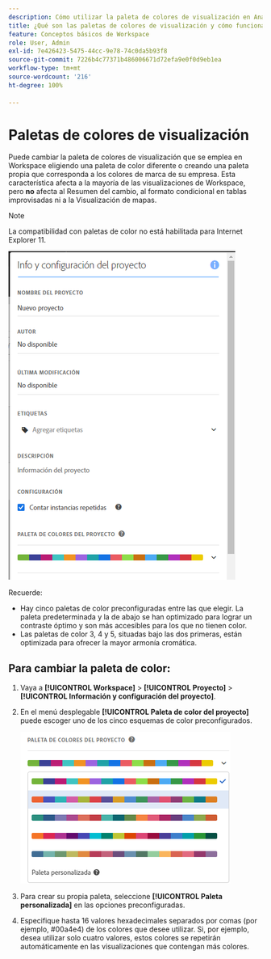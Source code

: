 ```yaml
---
description: Cómo utilizar la paleta de colores de visualización en Analysis Workspace
title: ¿Qué son las paletas de colores de visualización y cómo funcionan?
feature: Conceptos básicos de Workspace
role: User, Admin
exl-id: 7e426423-5475-44cc-9e78-74c0da5b93f8
source-git-commit: 7226b4c77371b486006671d72efa9e0f0d9eb1ea
workflow-type: tm+mt
source-wordcount: '216'
ht-degree: 100%

---
```


# Paletas de colores de visualización

Puede cambiar la paleta de colores de visualización que se emplea en Workspace eligiendo una paleta de color diferente o creando una paleta propia que corresponda a los colores de marca de su empresa. Esta característica afecta a la mayoría de las visualizaciones de Workspace, pero **no** afecta al Resumen del cambio, al formato condicional en tablas improvisadas ni a la Visualización de mapas.

>[!NOTE]
>
>La compatibilidad con paletas de color no está habilitada para Internet Explorer 11.

![](assets/color_palettes.png)

Recuerde:

* Hay cinco paletas de color preconfiguradas entre las que elegir. La paleta predeterminada y la de abajo se han optimizado para lograr un contraste óptimo y son más accesibles para los que no tienen color.
* Las paletas de color 3, 4 y 5, situadas bajo las dos primeras, están optimizada para ofrecer la mayor armonía cromática.

## Para cambiar la paleta de color:

1. Vaya a **[!UICONTROL Workspace]** > **[!UICONTROL Proyecto]** > **[!UICONTROL Información y configuración del proyecto]**.
1. En el menú desplegable **[!UICONTROL Paleta de color del proyecto]** puede escoger uno de los cinco esquemas de color preconfigurados.

   ![](assets/custom_palette.png)

1. Para crear su propia paleta, seleccione **[!UICONTROL Paleta personalizada]** en las opciones preconfiguradas.
1. Especifique hasta 16 valores hexadecimales separados por comas (por ejemplo, #00a4e4) de los colores que desee utilizar. Si, por ejemplo, desea utilizar solo cuatro valores, estos colores se repetirán automáticamente en las visualizaciones que contengan más colores.
